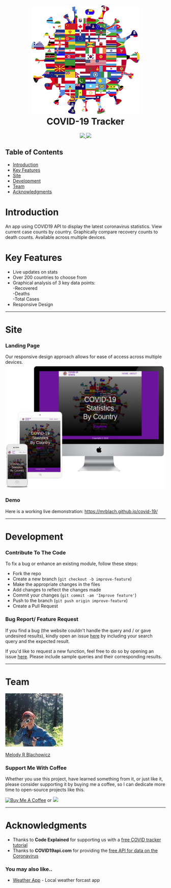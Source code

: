 <h1 align="center">
<br>
  <a href="https://github.com/MRBlach/covid-19">
    <img src="https://github.com/MRBlach/covid-19/blob/main/images/logo.png?raw=true" alt="logo.png">
  </a><br>
COVID-19 Tracker
</h1> 
<p align="center">
  <a href="https://saythanks.io/to/melodyblachowicz%40gmail.com">
    <img src="https://img.shields.io/badge/SayThanks.io-%E2%98%BC-1EAEDB.svg">
  </a>
  <a href="https://www.paypal.com/paypalme/MRBlacho">
    <img src="https://img.shields.io/badge/$-donate-49eb34.svg?maxAge=2592000&amp;style=flat">
  </a>
</p>

## Table of Contents

- [Introduction](#introduction)
- [Key Features](#features)
- [Site](#site)
- [Development](#development)
- [Team](#team)
- [Acknowledgments](#acknowledgments)

<h1 id="introduction">Introduction</h1>

An app using COVID19 API to display the latest coronavirus statistics. View current case counts by country. Graphically compare recovery counts to death counts. Available across multiple devices.

<h1 id="features">Key Features</h1>

+ Live updates on stats
+ Over 200 countries to choose from
+ Graphical analysis of 3 key data points: <br>
  -Recovered <br>
  -Deaths <br>
  -Total Cases <br>
+ Responsive Design

---
<h1 id="site">Site</h1>

### Landing Page

Our responsive design approach allows for ease of access across multiple devices.
   <img src="https://github.com/MRBlach/covid-19/blob/main/images/viewports.png?raw=true">

### Demo

Here is a working live demonstration: https://mrblach.github.io/covid-19/

---
<h1 id="development">Development</h1>

### Contribute To The Code

To fix a bug or enhance an existing module, follow these steps:

- Fork the repo
- Create a new branch (`git checkout -b improve-feature`)
- Make the appropriate changes in the files
- Add changes to reflect the changes made
- Commit your changes (`git commit -am 'Improve feature'`)
- Push to the branch (`git push origin improve-feature`)
- Create a Pull Request 

### Bug Report/ Feature Request

If you find a bug (the website couldn't handle the query and / or gave undesired results), kindly open an issue [here](https://github.com/MRBlach/covid-19/issues/new) by including your search query and the expected result.

If you'd like to request a new function, feel free to do so by opening an issue [here](https://github.com/MRBlach/covid-19/issues/new). Please include sample queries and their corresponding results.

---
<h1 id="team">Team</h1>
<img alt="user profile picture" src="https://github.com/MRBlach/covid-19/blob/main/images/avatar.png?raw=true"/>

[Melody R Blachowicz](https://github.com/MRBlach) 
 
### Support Me With Coffee

Whether you use this project, have learned something from it, or just like it, please consider supporting it by buying me a coffee, so I can dedicate more time to open-source projects like this.

<a href="https://www.buymeacoffee.com/MRBlach" target="_blank"><img src="https://www.buymeacoffee.com/assets/img/custom_images/yellow_img.png" alt="Buy Me A Coffee" style="height: auto !important;width: auto !important;" ></a>   or   <a href="https://www.patreon.com/MRBlach"><img src="https://c5.patreon.com/external/logo/become_a_patron_button@2x.png" width="160"></a>

---
<h1 id="acknowledgments">Acknowledgments</h1>

+ Thanks to **Code Explained** for supporting us with a [free COVID tracker tutorial](https://www.youtube.com/watch?v=BzUFQDP8B28)
+ Thanks to **COVID19api.com** for providing the [free API for data on the Coronavirus](https://covid19api.com/)

### You may also like..

+ [Weather App](https://github.com/MRBlach/weather-api "Weather App") - Local weather forcast app
